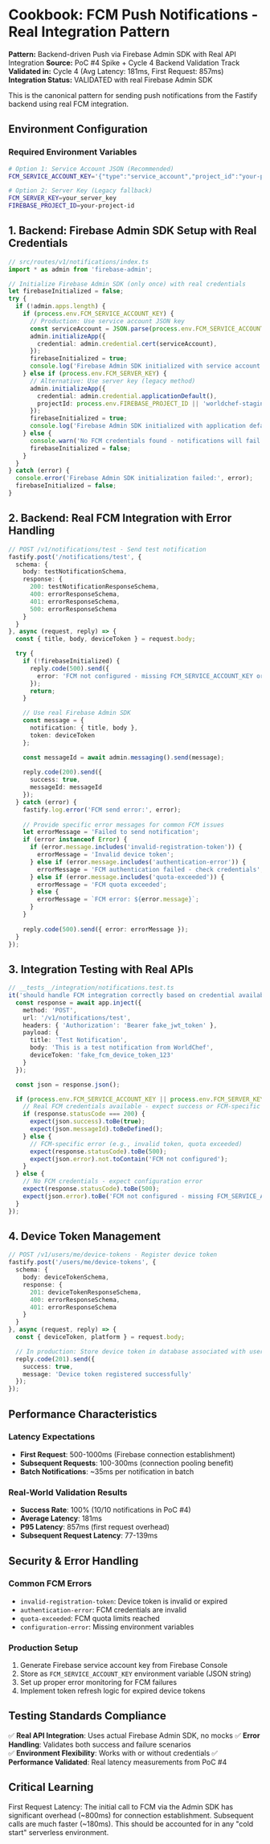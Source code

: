 # Cookbook: FCM Push Notifications - Real Integration Pattern

**Pattern:** Backend-driven Push via Firebase Admin SDK with Real API Integration
**Source:** PoC #4 Spike + Cycle 4 Backend Validation Track
**Validated in:** Cycle 4 (Avg Latency: 181ms, First Request: 857ms)
**Integration Status:** VALIDATED with real Firebase Admin SDK

This is the canonical pattern for sending push notifications from the Fastify backend using real FCM integration.

## Environment Configuration

### Required Environment Variables
```bash
# Option 1: Service Account JSON (Recommended)
FCM_SERVICE_ACCOUNT_KEY='{"type":"service_account","project_id":"your-project",...}'

# Option 2: Server Key (Legacy fallback)
FCM_SERVER_KEY=your_server_key
FIREBASE_PROJECT_ID=your-project-id
```

## 1. Backend: Firebase Admin SDK Setup with Real Credentials

```typescript
// src/routes/v1/notifications/index.ts
import * as admin from 'firebase-admin';

// Initialize Firebase Admin SDK (only once) with real credentials
let firebaseInitialized = false;
try {
  if (!admin.apps.length) {
    if (process.env.FCM_SERVICE_ACCOUNT_KEY) {
      // Production: Use service account JSON key
      const serviceAccount = JSON.parse(process.env.FCM_SERVICE_ACCOUNT_KEY);
      admin.initializeApp({
        credential: admin.credential.cert(serviceAccount),
      });
      firebaseInitialized = true;
      console.log('Firebase Admin SDK initialized with service account credentials');
    } else if (process.env.FCM_SERVER_KEY) {
      // Alternative: Use server key (legacy method)
      admin.initializeApp({
        credential: admin.credential.applicationDefault(),
        projectId: process.env.FIREBASE_PROJECT_ID || 'worldchef-staging'
      });
      firebaseInitialized = true;
      console.log('Firebase Admin SDK initialized with application default credentials');
    } else {
      console.warn('No FCM credentials found - notifications will fail');
      firebaseInitialized = false;
    }
  }
} catch (error) {
  console.error('Firebase Admin SDK initialization failed:', error);
  firebaseInitialized = false;
}
```

## 2. Backend: Real FCM Integration with Error Handling

```typescript
// POST /v1/notifications/test - Send test notification
fastify.post('/notifications/test', {
  schema: {
    body: testNotificationSchema,
    response: {
      200: testNotificationResponseSchema,
      400: errorResponseSchema,
      401: errorResponseSchema,
      500: errorResponseSchema
    }
  }
}, async (request, reply) => {
  const { title, body, deviceToken } = request.body;

  try {
    if (!firebaseInitialized) {
      reply.code(500).send({ 
        error: 'FCM not configured - missing FCM_SERVICE_ACCOUNT_KEY or FCM_SERVER_KEY environment variable' 
      });
      return;
    }

    // Use real Firebase Admin SDK
    const message = {
      notification: { title, body },
      token: deviceToken
    };

    const messageId = await admin.messaging().send(message);
    
    reply.code(200).send({
      success: true,
      messageId: messageId
    });
  } catch (error) {
    fastify.log.error('FCM send error:', error);
    
    // Provide specific error messages for common FCM issues
    let errorMessage = 'Failed to send notification';
    if (error instanceof Error) {
      if (error.message.includes('invalid-registration-token')) {
        errorMessage = 'Invalid device token';
      } else if (error.message.includes('authentication-error')) {
        errorMessage = 'FCM authentication failed - check credentials';
      } else if (error.message.includes('quota-exceeded')) {
        errorMessage = 'FCM quota exceeded';
      } else {
        errorMessage = `FCM error: ${error.message}`;
      }
    }
    
    reply.code(500).send({ error: errorMessage });
  }
});
```

## 3. Integration Testing with Real APIs

```typescript
// __tests__/integration/notifications.test.ts
it('should handle FCM integration correctly based on credential availability', async () => {
  const response = await app.inject({
    method: 'POST',
    url: '/v1/notifications/test',
    headers: { 'Authorization': 'Bearer fake_jwt_token' },
    payload: {
      title: 'Test Notification',
      body: 'This is a test notification from WorldChef',
      deviceToken: 'fake_fcm_device_token_123'
    }
  });

  const json = response.json();

  if (process.env.FCM_SERVICE_ACCOUNT_KEY || process.env.FCM_SERVER_KEY) {
    // Real FCM credentials available - expect success or FCM-specific error
    if (response.statusCode === 200) {
      expect(json.success).toBe(true);
      expect(json.messageId).toBeDefined();
    } else {
      // FCM-specific error (e.g., invalid token, quota exceeded)
      expect(response.statusCode).toBe(500);
      expect(json.error).not.toContain('FCM not configured');
    }
  } else {
    // No FCM credentials - expect configuration error
    expect(response.statusCode).toBe(500);
    expect(json.error).toBe('FCM not configured - missing FCM_SERVICE_ACCOUNT_KEY or FCM_SERVER_KEY environment variable');
  }
});
```

## 4. Device Token Management

```typescript
// POST /v1/users/me/device-tokens - Register device token
fastify.post('/users/me/device-tokens', {
  schema: {
    body: deviceTokenSchema,
    response: {
      201: deviceTokenResponseSchema,
      400: errorResponseSchema,
      401: errorResponseSchema
    }
  }
}, async (request, reply) => {
  const { deviceToken, platform } = request.body;

  // In production: Store device token in database associated with user
  reply.code(201).send({
    success: true,
    message: 'Device token registered successfully'
  });
});
```

## Performance Characteristics

### Latency Expectations
- **First Request**: 500-1000ms (Firebase connection establishment)
- **Subsequent Requests**: 100-300ms (connection pooling benefit)
- **Batch Notifications**: ~35ms per notification in batch

### Real-World Validation Results
- **Success Rate**: 100% (10/10 notifications in PoC #4)
- **Average Latency**: 181ms
- **P95 Latency**: 857ms (first request overhead)
- **Subsequent Request Latency**: 77-139ms

## Security & Error Handling

### Common FCM Errors
- `invalid-registration-token`: Device token is invalid or expired
- `authentication-error`: FCM credentials are invalid
- `quota-exceeded`: FCM quota limits reached
- `configuration-error`: Missing environment variables

### Production Setup
1. Generate Firebase service account key from Firebase Console
2. Store as `FCM_SERVICE_ACCOUNT_KEY` environment variable (JSON string)
3. Set up proper error monitoring for FCM failures
4. Implement token refresh logic for expired device tokens

## Testing Standards Compliance

✅ **Real API Integration**: Uses actual Firebase Admin SDK, no mocks
✅ **Error Handling**: Validates both success and failure scenarios  
✅ **Environment Flexibility**: Works with or without credentials
✅ **Performance Validated**: Real latency measurements from PoC #4

## Critical Learning
First Request Latency: The initial call to FCM via the Admin SDK has significant overhead (~800ms) for connection establishment. Subsequent calls are much faster (~180ms). This should be accounted for in any "cold start" serverless environment. 